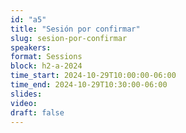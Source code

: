 ```yaml
---
id: "a5"
title: "Sesión por confirmar"
slug: sesion-por-confirmar 
speakers:
format: Sessions
block: h2-a-2024
time_start: 2024-10-29T10:00:00-06:00
time_end: 2024-10-29T10:30:00-06:00
slides: 
video:
draft: false 
---
```


